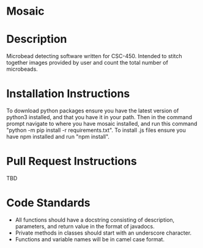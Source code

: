 # Mosaic

# Description
Microbead detecting software written for CSC-450. Intended to stitch together images provided by user and count the total number of microbeads.

# Installation Instructions
To download python packages ensure you have the latest version of python3 installed, and that you have it in your path. Then in the command prompt navigate to where you have mosaic installed, and run this command "python -m pip install -r requirements.txt". To install .js files ensure you have npm installed and run "npm install".

# Pull Request Instructions
TBD

# Code Standards 
* All functions should have a docstring consisting of description, parameters, and return value in the format of javadocs.
* Private methods in classes should start with an underscore character.
* Functions and variable names will be in camel case format.